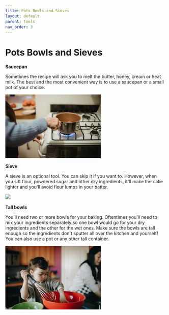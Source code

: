 ```yaml
---
title: Pots Bowls and Sieves
layout: default
parent: Tools
nav_order: 3
---
```



<h1>Pots Bowls and Sieves</h1>

**Saucepan**

Sometimes the recipe will ask you to melt the butter, honey, cream or heat milk. The best and the most convenient way is to use a saucepan or a small pot of your choice.


<p style="text-align: left"><img src="small size_saucepan_pexels-1.jpg"></p>


**Sieve**

A sieve is an optional tool. You can skip it if you want to. However, when you sift flour, powdered sugar and other dry ingredients, it'll make the cake lighter and you'll avoid flour lumps in your batter.

<p style="text-align: left"><img src="sifting flour — kopia.jpg"></p>


**Tall bowls**


You'll need two or more bowls for your baking. Oftentimes you'll need to mix your ingredients separately so one bowl would go for your dry ingredients and the other for the wet ones. Make sure the bowls are tall enough so the ingredients don't sputter all over the kitchen and yourself! You can also use a pot or any other tall container.


<p style="text-align: left"><img src="small size_a_kid_mixing_in_the_bowl.jpg"></p>
